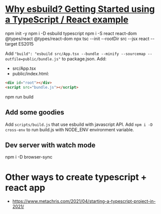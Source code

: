 # [Why esbuild? Getting Started using a TypeScript / React example](https://www.youtube.com/watch?v=4rUbQJM0BgA)

npm init -y
npm i -D esbuild typescript
npm i -S react react-dom @types/react @types/react-dom
npx tsc --init --rootDir src --jsx react --target ES2015

Add `"build": "esbuild src/App.tsx --bundle --minify --sourcemap --outfile=public/bundle.js"` to package.json.
Add: 
- src/App.tsx
- public/index.html:

```html
<div id="root"></div>
<script src="bundle.js"></script>
```

npm run build

## Add some goodies

Add `scripts/build.js` that use esbuild with javascript API.
Add `npm i -D cross-env` to run build.js with NODE_ENV environment variable.

## Dev server with watch mode

npm i -D browser-sync

# Other ways to create typescript + react app

- https://www.metachris.com/2021/04/starting-a-typescript-project-in-2021/